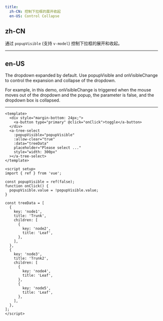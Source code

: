 ```yaml
title:
  zh-CN: 控制下拉框的展开收起
  en-US: Control Collapse
```

## zh-CN

通过 `popupVisible` (支持 `v-model`) 控制下拉框的展开和收起。

---

## en-US

The dropdown expanded by default. Use popupVisible and onVisibleChange to control the expansion and collapse of the dropdown.

For example, in this demo, onVisibleChange is triggered when the mouse moves out of the dropdown and the popup, the parameter is false, and the dropdown box is collapsed.

---

```vue
<template>
  <div style="margin-bottom: 24px;">
    <a-button type="primary" @click="onClick">toggle</a-button>
  </div>
  <a-tree-select
    :popupVisible="popupVisible"
    :allow-clear="true"
    :data="treeData"
    placeholder="Please select ..."
    style="width: 300px"
  ></a-tree-select>
</template>

<script setup>
import { ref } from 'vue';

const popupVisible = ref(false);
function onClick() {
  popupVisible.value = !popupVisible.value;
}

const treeData = [
  {
    key: 'node1',
    title: 'Trunk',
    children: [
      {
        key: 'node2',
        title: 'Leaf',
      },
    ],
  },
  {
    key: 'node3',
    title: 'Trunk2',
    children: [
      {
        key: 'node4',
        title: 'Leaf',
      },
      {
        key: 'node5',
        title: 'Leaf',
      },
    ],
  },
];
</script>
```
